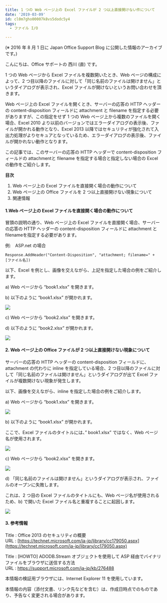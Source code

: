 ```yaml
---
title: 1 つの Web ページ上の Excel ファイルが 2 つ以上直接開けない件について
date: '2019-03-09'
id: cl0m7gho00007k8vs5dodc5y4
tags:
  - ファイル I/O

---
```


(※ 2016 年 8 月 1 日に Japan Office Support Blog に公開した情報のアーカイブです。)

こんにちは、Office サポートの 西川 (直) です。

  

1 つの Web ページから Excel ファイルを複数開いたとき、Web ページの構成によって、2 つ目以降のファイルに対して「同じ名前のファイルは開けません」というダイアログが表示され、Excel ファイルが開けないというお問い合わせを頂きます。

  

  

Web ページ上の Excel ファイルを開くとき、サーバーの応答の HTTP ヘッダーの content-disposition フィールドに attachment と filename を指定する必要がありますが、この指定をせず 1 つの Web ページ上から複数のファイルを開く場合、Excel 2010 より以前のバージョンではエラーダイアログの表示後、ファイルが開かれる動作となり、Excel 2013 以降ではセキュリティが強化されて入出力処理がよりセキュアとなっているため、エラーダイアログの表示後、ファイルが開かれない動作となります。

  

  

この記事では、このサーバーの応答の HTTP ヘッダーで content-disposition フィールドの attachmentと filename を指定する場合と指定しない場合の Excel の動作をご紹介します。  

  

**目次**  

1. Web ページ上の Excel ファイルを直接開く場合の動作について  
2. Web ページ上の Office ファイルを 2 つ以上直接開けない現象について  
3. 関連情報  

  

#### **1.Web ページ上の Excel ファイルを直接開く場合の動作について**  

冒頭の説明の通り、Web ページ上の Excel ファイルを直接開く場合、サーバーの応答の HTTP ヘッダーの content-disposition フィールドに attachment と filenameを指定する必要があります。

  

例:　ASP.net の場合  

`Response.AddHeader("Content-Disposition", "attachment; filename=" + [ファイル名])`

  

以下、Excel を例とし、画像を交えながら、上記を指定した場合の例をご紹介します。  

a) Web ページから “book1.xlsx” を開きます。  

b) 以下のように “book1.xlsx” が開かれます。

![](image1.png)

  

c) Web ページから “book2.xlsx” を開きます。  

d) 以下のように “book2.xlsx” が開かれます。

![](image2.png)  
  
  

#### **2\. Web ページ上の Office ファイルが 2 つ以上直接開けない現象について**  

サーバーの応答の HTTP ヘッダーの content-disposition フィールドに、attachment の代わりに inline を指定している場合、2 つ目以降のファイルに対して「同じ名前のファイルは開けません」というダイアログが出て Excel ファイルが複数開けない現象が発生します。  

以下、画像を交えながら、inline を指定した場合の例をご紹介します。  

  

a) Web ページから “book1.xlsx” を開きます。

![](image3.png)

  

b) 以下のように “book1.xlsx” が開かれます。  

ここで、Excel ファイルのタイトルには、” book1.xlsx” ではなく、Web ページ名が使用されます。  

![](image4.png)

  

c) Web ページから “book2.xlsx” を開きます。  

![](image5.png)  

d) 「同じ名前のファイルは開けません」というダイアログが表示され、ファイルのオープンに失敗します。  

これは、2 つ目の Excel ファイルのタイトルにも、Web ページ名が使用されるため、b) で開いた Excel ファイル名と重複することに起因します。  

![](image6.png)  
  
  

#### **3\. 参考情報**  

Title : Office 2013 のセキュリティの概要  
URL : [https://technet.microsoft.com/ja-jp/library/cc179050.aspx](https://technet.microsoft.com/ja-jp/library/cc179050.aspx)

  

Title : \[HOWTO\] ADODB.Stream オブジェクトを使用して ASP 経由でバイナリ ファイルをブラウザに送信する方法  
URL : [https://support.microsoft.com/ja-jp/kb/276488  
](https://support.microsoft.com/ja-jp/kb/276488)

本情報の検証用ブラウザには、Internet Explorer 11 を使用しています。

  

本情報の内容（添付文書、リンク先などを含む）は、作成日時点でのものであり、予告なく変更される場合があります。